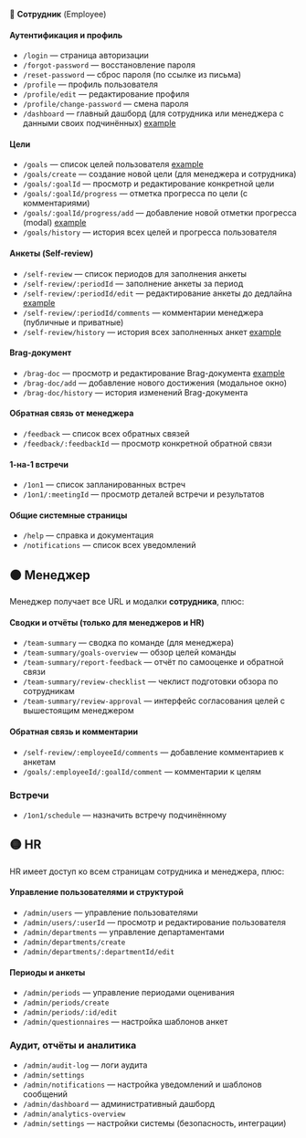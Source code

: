 🔵 **Сотрудник** (Employee)
#### Аутентификация и профиль
- `/login` — страница авторизации
- `/forgot-password` — восстановление пароля
- `/reset-password` — сброс пароля (по ссылке из письма)
- `/profile` — профиль пользователя
- `/profile/edit` — редактирование профиля
- `/profile/change-password` — смена пароля
- `/dashboard` — главный дашборд (для сотрудника или менеджера с данными своих подчинённых) [example](Prototype2/dashboard)
#### Цели
- `/goals` — список целей пользователя [example](Prototype2/goals)
- `/goals/create` — создание новой цели (для менеджера и сотрудника)
- `/goals/:goalId` — просмотр и редактирование конкретной цели
- `/goals/:goalId/progress` — отметка прогресса по цели (с комментариями)
- `/goals/:goalId/progress/add` — добавление новой отметки прогресса (modal) [example](Prototype2/goals_-goalId_progress_add)
- `/goals/history` — история всех целей и прогресса пользователя
#### Анкеты (Self-review)
- `/self-review` — список периодов для заполнения анкеты
- `/self-review/:periodId` — заполнение анкеты за период
- `/self-review/:periodId/edit` — редактирование анкеты до дедлайна [example](Prototype2/self-review_-periodId_edit)
- `/self-review/:periodId/comments` — комментарии менеджера (публичные и приватные)
- `/self-review/history` — история всех заполненных анкет [example](Prototype2/self-review_history)
#### Brag-документ
- `/brag-doc` — просмотр и редактирование Brag-документа [example](Prototype2/brag-doc)
- `/brag-doc/add` — добавление нового достижения (модальное окно)
- `/brag-doc/history` — история изменений Brag-документа
#### Обратная связь от менеджера
- `/feedback` — список всех обратных связей
- `/feedback/:feedbackId` — просмотр конкретной обратной связи
#### 1-на-1 встречи
- `/1on1` — список запланированных встреч
- `/1on1/:meetingId` — просмотр деталей встречи и результатов
#### Общие системные страницы
- `/help` — справка и документация
- `/notifications` — список всех уведомлений
## 🟠 **Менеджер**

Менеджер получает все URL и модалки **сотрудника**, плюс:
#### Сводки и отчёты (только для менеджеров и HR)
- `/team-summary` — сводка по команде (для менеджера)
- `/team-summary/goals-overview` — обзор целей команды
- `/team-summary/report-feedback` — отчёт по самооценке и обратной связи
- `/team-summary/review-checklist` — чеклист подготовки обзора по сотрудникам
- `/team-summary/review-approval` — интерфейс согласования целей с вышестоящим менеджером
#### Обратная связь и комментарии
- `/self-review/:employeeId/comments` — добавление комментариев к анкетам
- `/goals/:employeeId/:goalId/comment` — комментарии к целям
### Встречи
- `/1on1/schedule` — назначить встречу подчинённому
## 🟡 **HR**

HR имеет доступ ко всем страницам сотрудника и менеджера, плюс:
#### Управление пользователями и структурой
- `/admin/users` — управление пользователями
- `/admin/users/:userId` — просмотр и редактирование пользователя
- `/admin/departments` — управление департаментами
- `/admin/departments/create` 
- `/admin/departments/:departmentId/edit`
#### Периоды и анкеты
- `/admin/periods` — управление периодами оценивания
- `/admin/periods/create`
- `/admin/periods/:id/edit`
- `/admin/questionnaires` — настройка шаблонов анкет
### Аудит, отчёты и аналитика
- `/admin/audit-log` — логи аудита
- `/admin/settings`
- `/admin/notifications` — настройка уведомлений и шаблонов сообщений
- `/admin/dashboard` — административный дашборд
- `/admin/analytics-overview`
- `/admin/settings` — настройки системы (безопасность, интеграции)

